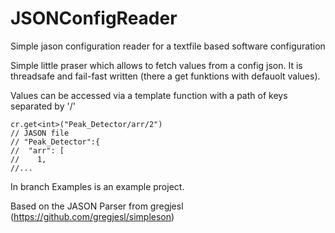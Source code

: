 # JSONConfigReader
Simple jason configuration reader for a textfile based software configuration

Simple little praser which allows to fetch values from a config json.
It is threadsafe and fail-fast written (there a get funktions with defauolt values). 

Values can be accessed via a template function with a path of keys separated by '/'

    cr.get<int>("Peak_Detector/arr/2")
    // JASON file 
    // "Peak_Detector":{
    //  "arr": [
    //    1,
    //...

In branch Examples is an example project. 

Based on the JASON Parser from gregjesl (https://github.com/gregjesl/simpleson)
